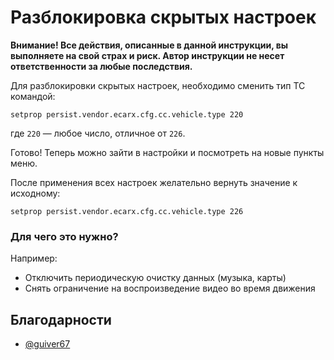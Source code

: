 # Разблокировка скрытых настроек

**Внимание! Все действия, описанные в данной инструкции, вы выполняете на свой страх и риск. Автор инструкции не несет ответственности за любые последствия.**

Для разблокировки скрытых настроек, необходимо сменить тип ТС командой:
```
setprop persist.vendor.ecarx.cfg.cc.vehicle.type 220
```
где `220` — любое число, отличное от `226`.

Готово! Теперь можно зайти в настройки и посмотреть на новые пункты меню.

После применения всех настроек желательно вернуть значение к исходному:
```
setprop persist.vendor.ecarx.cfg.cc.vehicle.type 226
```

### Для чего это нужно?

Например:
- Отключить периодическую очистку данных (музыка, карты)
- Снять ограничение на воспроизведение видео во время движения

## Благодарности
- [@guiver67](https://t.me/guiver67)
